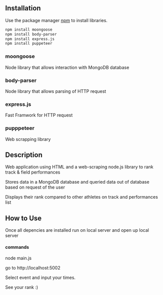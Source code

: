 
## Installation

Use the package manager [npm](https://www.npmjs.com/) to install libraries.

```bash
npm install moongoose
npm install body-parser 
npm install express.js
npm install puppeteer 
```

### moongoose
Node library that allows interaction with MongoDB database

### body-parser 
Node library that allows parsing of HTTP request

### express.js
Fast Framwork for HTTP request 

### pupppeteer
Web scrapping library

## Description

Web application using HTML and a web-scraping node.js library to rank track & field performances 

Stores data in a MongoDB database and queried data out of database based on request of the user  

Displays their rank compared to other athletes on track and performances list



## How to Use

Once all depencies are installed run on local server and open up local server 

#### commands
node main.js 

go to http://localhost:5002

Select event and input your times. 

See your rank :)

